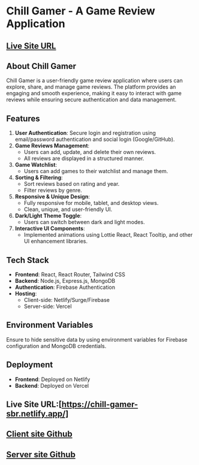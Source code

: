 # Chill Gamer - A Game Review Application

## [Live Site URL](https://chill-gamer-sbr.netlify.app/)

## About Chill Gamer
Chill Gamer is a user-friendly game review application where users can explore, share, and manage game reviews. The platform provides an engaging and smooth experience, making it easy to interact with game reviews while ensuring secure authentication and data management.

## Features
1. **User Authentication**: Secure login and registration using email/password authentication and social login (Google/GitHub).
2. **Game Reviews Management**:
   - Users can add, update, and delete their own reviews.
   - All reviews are displayed in a structured manner.
3. **Game Watchlist**:
   - Users can add games to their watchlist and manage them.
4. **Sorting & Filtering**:
   - Sort reviews based on rating and year.
   - Filter reviews by genre.
5. **Responsive & Unique Design**:
   - Fully responsive for mobile, tablet, and desktop views.
   - Clean, unique, and user-friendly UI.
6. **Dark/Light Theme Toggle**:
   - Users can switch between dark and light modes.
7. **Interactive UI Components**:
   - Implemented animations using Lottie React, React Tooltip, and other UI enhancement libraries.

## Tech Stack
- **Frontend**: React, React Router, Tailwind CSS
- **Backend**: Node.js, Express.js, MongoDB
- **Authentication**: Firebase Authentication
- **Hosting**:
  - Client-side: Netlify/Surge/Firebase
  - Server-side: Vercel



## Environment Variables
Ensure to hide sensitive data by using environment variables for Firebase configuration and MongoDB credentials.

## Deployment
- **Frontend**: Deployed on Netlify
- **Backend**: Deployed on Vercel

## Live Site URL:[https://chill-gamer-sbr.netlify.app/]

## [Client site Github](https://github.com/SubirChDey/chill-gamer-client)
## [Server site Github](https://github.com/SubirChDey/chill-gammer-server)
